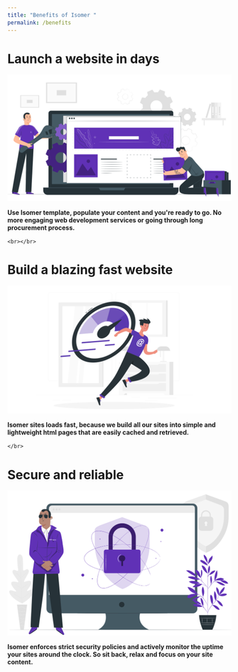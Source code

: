 ```yaml
---
title: "Benefits of Isomer "
permalink: /benefits
---
```

# Launch a website in days
![Alt text for image on Isomer site](/images/benefits/launch%20image.png)

**Use Isomer template, populate your content and you're ready to go. No more engaging web development services or going through long procurement process.**
```
<br></br>
```
# 	Build a blazing fast website
![Alt text for image on Isomer site](/images/benefits/build%20fast%20image.png)

**Isomer sites loads fast, because we build all our sites into simple and lightweight html pages that are easily cached and retrieved.**
```
</br>
```

# Secure and reliable
![Alt text for image on Isomer site](/images/benefits/secure%20image.png)

**Isomer enforces strict security policies and actively monitor the uptime your sites around the clock. So sit back, relax and focus on your site content.**